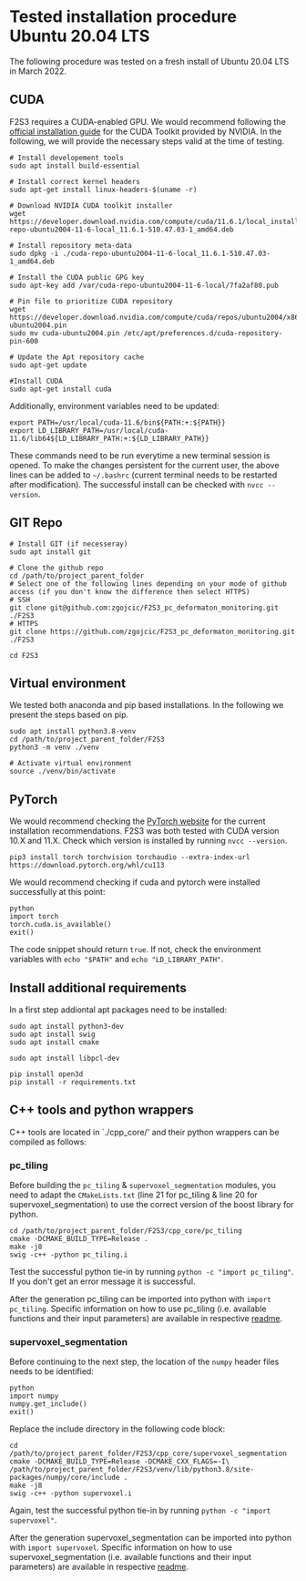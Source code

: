 # Tested installation procedure Ubuntu 20.04 LTS
The following procedure was tested on a fresh install of Ubuntu 20.04 LTS in March 2022.

## CUDA
F2S3 requires a CUDA-enabled GPU. We would recommend following the [official installation guide](https://docs.nvidia.com/cuda/cuda-installation-guide-linux/index.html) for the CUDA Toolkit provided by NVIDIA. In the following, we will provide the necessary steps valid at the time of testing.

```shell
# Install developement tools
sudo apt install build-essential

# Install correct kernel headers
sudo apt-get install linux-headers-$(uname -r)

# Download NVIDIA CUDA toolkit installer
wget https://developer.download.nvidia.com/compute/cuda/11.6.1/local_installers/cuda-repo-ubuntu2004-11-6-local_11.6.1-510.47.03-1_amd64.deb

# Install repository meta-data
sudo dpkg -i ./cuda-repo-ubuntu2004-11-6-local_11.6.1-510.47.03-1_amd64.deb

# Install the CUDA public GPG key
sudo apt-key add /var/cuda-repo-ubuntu2004-11-6-local/7fa2af80.pub

# Pin file to prioritize CUDA repository
wget https://developer.download.nvidia.com/compute/cuda/repos/ubuntu2004/x86_64/cuda-ubuntu2004.pin
sudo mv cuda-ubuntu2004.pin /etc/apt/preferences.d/cuda-repository-pin-600

# Update the Apt repository cache
sudo apt-get update

#Install CUDA
sudo apt-get install cuda
```

Additionally, environment variables need to be updated:
```shell
export PATH=/usr/local/cuda-11.6/bin${PATH:+:${PATH}}
export LD_LIBRARY_PATH=/usr/local/cuda-11.6/lib64${LD_LIBRARY_PATH:+:${LD_LIBRARY_PATH}}
```

These commands need to be run everytime a new terminal session is opened. To make the changes persistent for the current user, the above lines can be added to `~/.bashrc` (current terminal needs to be restarted after modification). The successful install can be checked with `nvcc --version`.

## GIT Repo

```shell
# Install GIT (if necesseray)
sudo apt install git

# Clone the github repo
cd /path/to/project_parent_folder
# Select one of the following lines depending on your mode of github access (if you don't know the difference then select HTTPS)
# SSH
git clone git@github.com:zgojcic/F2S3_pc_deformaton_monitoring.git ./F2S3
# HTTPS
git clone https://github.com/zgojcic/F2S3_pc_deformaton_monitoring.git ./F2S3

cd F2S3
```

## Virtual environment
We tested both anaconda and pip based installations. In the following we present the steps based on pip.

```shell
sudo apt install python3.8-venv
cd /path/to/project_parent_folder/F2S3
python3 -m venv ./venv

# Activate virtual environment
source ./venv/bin/activate
```

## PyTorch
We would recommend checking the [PyTorch website](https://pytorch.org/get-started/locally/) for the current installation recommendations. F2S3 was both tested with CUDA version 10.X and 11.X. Check which version is installed by running `nvcc --version`.  

```shell
pip3 install torch torchvision torchaudio --extra-index-url https://download.pytorch.org/whl/cu113
```

We would recommend checking if cuda and pytorch were installed successfully at this point:
```shell
python
import torch
torch.cuda.is_available()
exit()
```
The code snippet should return `true`. If not, check the environment variables with `echo "$PATH"` and `echo "LD_LIBRARY_PATH"`.

## Install additional requirements

In a first step addiontal apt packages need to be installed:
```shell
sudo apt install python3-dev
sudo apt install swig
sudo apt install cmake

sudo apt install libpcl-dev
```

```shell
pip install open3d
pip install -r requirements.txt
```

## C++ tools and python wrappers

C++ tools are located in `./cpp_core/' and their python wrappers can be compiled as follows:

### pc_tiling
Before building the `pc_tiling` & `supervoxel_segmentation` modules, you need to adapt the `CMakeLists.txt` (line 21 for pc_tiling  & line 20 for supervoxel_segmentation) to use the correct version of the boost library for python.


```shell
cd /path/to/project_parent_folder/F2S3/cpp_core/pc_tiling
cmake -DCMAKE_BUILD_TYPE=Release .
make -j8
swig -c++ -python pc_tiling.i
```

Test the successful python tie-in by running `python -c "import pc_tiling"`. If you don't get an error message it is successful.

After the generation pc_tiling can be imported into python with `import pc_tiling`. Specific information on how to use pc_tiling (i.e. available functions and their input parameters) are available in respective [readme](../cpp_core/pc_tiling/).


### supervoxel_segmentation
Before continuing to the next step, the location of the `numpy` header files needs to be identified:
```shell
python
import numpy
numpy.get_include()
exit()
```

Replace the include directory in the following code block: 
```shell
cd /path/to/project_parent_folder/F2S3/cpp_core/supervoxel_segmentation
cmake -DCMAKE_BUILD_TYPE=Release -DCMAKE_CXX_FLAGS=-I\ /path/to/project_parent_folder/F2S3/venv/lib/python3.8/site-packages/numpy/core/include .
make -j8
swig -c++ -python supervoxel.i
```

Again, test the successful python tie-in by running `python -c "import supervoxel"`.

After the generation supervoxel_segmentation can be imported into python with `import supervoxel`. Specific information on how to use supervoxel_segmentation (i.e. available functions and their input parameters) are available in respective [readme](../cpp_core/supervoxel_segmentation/).

